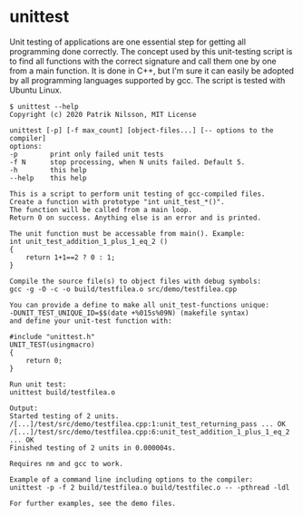 # unittest
Unit testing of applications are one essential step for getting all programming done correctly. The concept used by this unit-testing script is to find all functions with the correct signature and call them one by one from a main function. It is done in C++, but I'm sure it can easily be adopted by all programming languages supported by gcc. The script is tested with Ubuntu Linux.

~~~
$ unittest --help
Copyright (c) 2020 Patrik Nilsson, MIT License

unittest [-p] [-f max_count] [object-files...] [-- options to the compiler]
options:
-p        print only failed unit tests
-f N      stop processing, when N units failed. Default 5.
-h        this help
--help    this help

This is a script to perform unit testing of gcc-compiled files.
Create a function with prototype "int unit_test_*()".
The function will be called from a main loop.
Return 0 on success. Anything else is an error and is printed.

The unit function must be accessable from main(). Example:
int unit_test_addition_1_plus_1_eq_2 ()
{
    return 1+1==2 ? 0 : 1;
}

Compile the source file(s) to object files with debug symbols:
gcc -g -O -c -o build/testfilea.o src/demo/testfilea.cpp

You can provide a define to make all unit_test-functions unique:
-DUNIT_TEST_UNIQUE_ID=$$(date +%015s%09N) (makefile syntax)
and define your unit-test function with:

#include "unittest.h"
UNIT_TEST(usingmacro)
{
    return 0;
}

Run unit test:
unittest build/testfilea.o

Output:
Started testing of 2 units.
/[...]/test/src/demo/testfilea.cpp:1:unit_test_returning_pass ... OK
/[...]/test/src/demo/testfilea.cpp:6:unit_test_addition_1_plus_1_eq_2 ... OK
Finished testing of 2 units in 0.000004s.

Requires nm and gcc to work.

Example of a command line including options to the compiler:
unittest -p -f 2 build/testfilea.o build/testfilec.o -- -pthread -ldl

For further examples, see the demo files.
~~~

